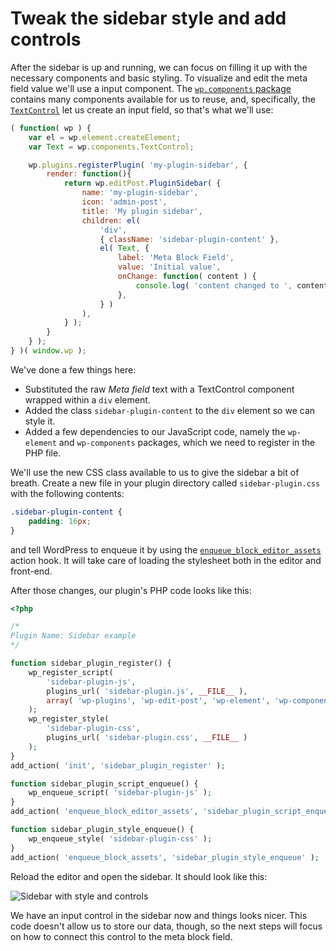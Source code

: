 # Tweak the sidebar style and add controls

After the sidebar is up and running, we can focus on filling it up with the necessary components and basic styling. To visualize and edit the meta field value we'll use a input component. The [`wp.components` package](https://wordpress.org/gutenberg/handbook/designers-developers/developers/packages/packages-components/) contains many components available for us to reuse, and, specifically, the [`TextControl`](https://wordpress.org/gutenberg/handbook/designers-developers/developers/components/text-control/) let us create an input field, so that's what we'll use:

```js
( function( wp ) {
	var el = wp.element.createElement;
	var Text = wp.components.TextControl;

	wp.plugins.registerPlugin( 'my-plugin-sidebar', {
		render: function(){
			return wp.editPost.PluginSidebar( {
				name: 'my-plugin-sidebar',
				icon: 'admin-post',
				title: 'My plugin sidebar',
				children: el(
					'div',
					{ className: 'sidebar-plugin-content' },
					el( Text, {
						label: 'Meta Block Field',
						value: 'Initial value',
						onChange: function( content ) {
							console.log( 'content changed to ', content );
						},
					} )
				),
			} );
		}
	} );
} )( window.wp );
```

We've done a few things here:

* Substituted the raw _Meta field_ text with a TextControl component wrapped within a `div` element.
* Added the class `sidebar-plugin-content` to the `div` element so we can style it.
* Added a few dependencies to our JavaScript code, namely the `wp-element` and `wp-components` packages, which we need to register in the PHP file.

We'll use the new CSS class available to us to give the sidebar a bit of breath. Create a new file in your plugin directory called `sidebar-plugin.css` with the following contents:

```css
.sidebar-plugin-content {
	padding: 16px;
}
```

and tell WordPress to enqueue it by using the [`enqueue_block_editor_assets`](https://developer.wordpress.org/reference/hooks/enqueue_block_editor_assets/) action hook. It will take care of loading the stylesheet both in the editor and front-end.

After those changes, our plugin's PHP code looks like this:

```php
<?php

/*
Plugin Name: Sidebar example
*/

function sidebar_plugin_register() {
	wp_register_script(
		'sidebar-plugin-js',
		plugins_url( 'sidebar-plugin.js', __FILE__ ),
		array( 'wp-plugins', 'wp-edit-post', 'wp-element', 'wp-components' )
	);
	wp_register_style(
		'sidebar-plugin-css',
		plugins_url( 'sidebar-plugin.css', __FILE__ )
	);
}
add_action( 'init', 'sidebar_plugin_register' );

function sidebar_plugin_script_enqueue() {
	wp_enqueue_script( 'sidebar-plugin-js' );
}
add_action( 'enqueue_block_editor_assets', 'sidebar_plugin_script_enqueue' );

function sidebar_plugin_style_enqueue() {
	wp_enqueue_style( 'sidebar-plugin-css' );
}
add_action( 'enqueue_block_assets', 'sidebar_plugin_style_enqueue' );
```

Reload the editor and open the sidebar. It should look like this:

![Sidebar with style and controls](./sidebar-style-controls.png)

We have an input control in the sidebar now and things looks nicer. This code doesn't allow us to store our data, though, so the next steps will focus on how to connect this control to the meta block field.
